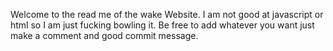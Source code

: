 Welcome to the read me of the wake Website. 
I am not good at javascript or html so I am just fucking bowling it.
Be free to add whatever you want just make a comment and good commit message.
